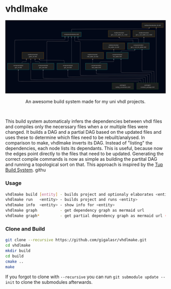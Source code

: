 # vhdlmake

<div align="center">

![Graph](doc/graph.png)

An awesome build system made for my uni vhdl projects.

</div>

<br>

This build system automaticaly infers the dependencies between vhdl files
and compiles only the necerssary files when a or multiple files were changed.
It builds a DAG and a partial DAG based on the updated files and uses these to
determine which files need to be rebuilt/analysed. In comparison to make, vhdlmake
inverts its DAG. Instead of "listing" the dependencies, each node lists its dependants.
This is useful, because now the edges point directly to the files
that need to be updated. Generating the correct compile commands is now as simple
as building the partital DAG and running a topological sort on that.
This approach is inspired by the [Tup Build System](https://gittup.org/tup/build_system_rules_and_algorithms.pdf).
githu
### Usage
```bash
vhdlmake build [entity] - builds project and optionaly elaborates <entity>
vhdlmake run   <entity> - builds project and runs <entity>
vhdlmake info  <entity> - show info for <entity>
vhdlmake graph          - get dependency graph as mermaid url
vhdlmake graph*         - get partial dependency graph as mermaid url (only updated files and deps)
```

### Clone and Build
```bash
git clone --recursive https://github.com/gigalasr/vhdlmake.git
cd vhdlmake
mkdir build
cd build
cmake ..
make 
```

If you forgot to clone with ``--recursive`` you can run ``git submodule update --init`` to clone the submodules afterwards.